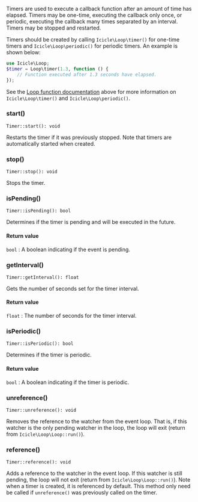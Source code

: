 Timers are used to execute a callback function after an amount of time has elapsed. Timers may be one-time, executing the callback only once, or periodic, executing the callback many times separated by an interval. Timers may be stopped and restarted.

Timers should be created by calling `Icicle\Loop\timer()` for one-time timers and `Icicle\Loop\periodic()` for periodic timers. An example is shown below:

```php
use Icicle\Loop;
$timer = Loop\timer(1.3, function () {
    // Function executed after 1.3 seconds have elapsed.
});
```

See the [Loop function documentation](#timer) above for more information on `Icicle\Loop\timer()` and `Icicle\Loop\periodic()`.

### start()

    Timer::start(): void

Restarts the timer if it was previously stopped. Note that timers are automatically started when created.


### stop()

    Timer::stop(): void

Stops the timer.


### isPending()

    Timer::isPending(): bool

Determines if the timer is pending and will be executed in the future.

#### Return value
`bool`
:   A boolean indicating if the event is pending.


### getInterval()

    Timer::getInterval(): float

Gets the number of seconds set for the timer interval.

#### Return value
`float`
:   The number of seconds for the timer interval.


### isPeriodic()

    Timer::isPeriodic(): bool

Determines if the timer is periodic.

#### Return value
`bool`
:   A boolean indicating if the timer is periodic.


### unreference()

    Timer::unreference(): void

Removes the reference to the watcher from the event loop. That is, if this watcher is the only pending watcher in the loop, the loop will exit (return from `Icicle\Loop\Loop::run()`).


### reference()

    Timer::reference(): void

Adds a reference to the watcher in the event loop. If this watcher is still pending, the loop will not exit (return from `Icicle\Loop\Loop::run()`). Note when a timer is created, it is referenced by default. This method only need be called if `unreference()` was previously called on the timer.
